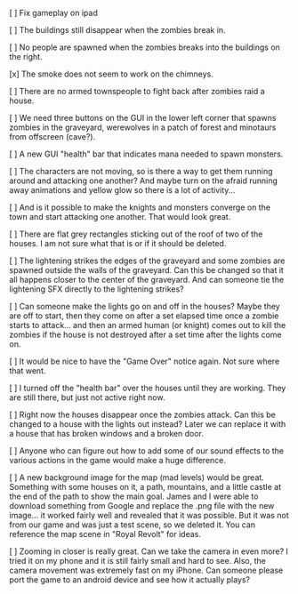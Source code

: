 [ ] Fix gameplay on ipad

[ ] The buildings still disappear when the zombies break in.

[ ] No people are spawned when the zombies breaks into the buildings on the right.

[x] The smoke does not seem to work on the chimneys.

[ ] There are no armed townspeople to fight back after zombies raid a house. 

[ ] We need  three buttons on the GUI in the lower left corner that spawns zombies in the graveyard, werewolves in a patch of forest and minotaurs from offscreen (cave?).

[ ] A new GUI "health" bar that indicates mana needed to spawn monsters.

[ ] The characters are not moving, so is there a way to get them running around and attacking one another? And maybe turn on the afraid running away animations and yellow glow so there is a lot of activity... 

[ ] And is it possible to make the knights and monsters converge on the town and start attacking one another. That would look great. 

[ ] There are flat grey rectangles sticking out of the roof of two of the houses. I am not sure what that is or if it should be deleted.

[ ] The lightening strikes the edges of the graveyard and some zombies are spawned outside the walls of the graveyard.  Can this be changed so that it all happens closer to the center of the graveyard.  And can someone tie the lightening SFX directly to the lightening strikes?

[ ] Can someone make the lights go on and off in the houses?  Maybe they are off to start, then they come on after a set elapsed time once a zombie starts to attack...  and then an armed human (or knight) comes out to kill the zombies if the house is not destroyed after a set time after the lights come on.

[ ] It would be nice to have the "Game Over" notice again.  Not sure where that went.

[ ] I turned off the "health bar" over the houses until they are working.  They are still there, but just not active right now.

[ ] Right now the houses disappear once the zombies attack.  Can this be changed to a house with the lights out instead?  Later we can replace it with a house that has broken windows and a broken door.

[ ] Anyone who can figure out how to add some of our sound effects to the various actions in the game would make a huge difference.

[ ] A new background image for the map (mad levels) would be great.  Something with some houses on it, a path, mountains, and a little castle at the end of the path to show the main goal.  James and I were able to download something from Google and replace the .png file with the new image...  it worked fairly well and revealed that it was possible.  But it was not from our game and was just a test scene, so we deleted it.  You can reference the map scene in "Royal Revolt" for ideas.

[ ] Zooming in closer is really great.  Can we take the camera in even more?  I tried it on my phone and it is still fairly small and hard to see.  Also, the camera movement was extremely fast on my iPhone.  Can someone please port the game to an android device and see how it actually plays?
